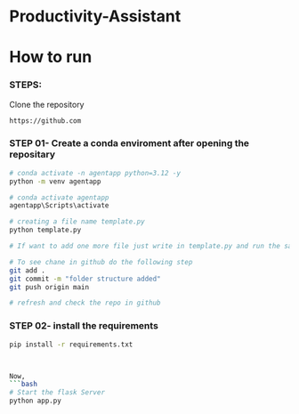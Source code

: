 # Productivity-Assistant

# How to run
### STEPS:

Clone the repository

```bash
https://github.com
```
### STEP 01- Create a conda enviroment after opening the repositary

```bash
# conda activate -n agentapp python=3.12 -y
python -m venv agentapp
```

```bash
# conda activate agentapp
agentapp\Scripts\activate

```

```bash
# creating a file name template.py
python template.py

# If want to add one more file just write in template.py and run the same cmd

# To see chane in github do the following step
git add .
git commit -m "folder structure added"
git push origin main

# refresh and check the repo in github
```


### STEP 02- install the requirements
```bash
pip install -r requirements.txt



Now,
```bash
# Start the flask Server
python app.py